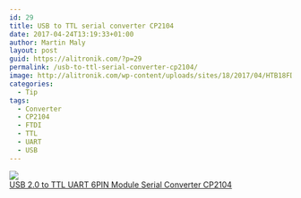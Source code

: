 ```yaml
---
id: 29
title: USB to TTL serial converter CP2104
date: 2017-04-24T13:19:33+01:00
author: Martin Maly
layout: post
guid: https://alitronik.com/?p=29
permalink: /usb-to-ttl-serial-converter-cp2104/
image: http://alitronik.com/wp-content/uploads/sites/18/2017/04/HTB18FDrHXXXXXaeXVXXq6xXFXXXK.jpg
categories:
  - Tip
tags:
  - Converter
  - CP2104
  - FTDI
  - TTL
  - UART
  - USB
---
```

<a href="http://s.click.aliexpress.com/e/JEAYJyz" target="_parent"><img src="//ae01.alicdn.com/kf/HTB1E80dKXXXXXazXpXXq6xXFXXXS/USB-2-0-to-TTL-UART-6PIN-Module-font-b-Serial-b-font-font-b-Converter.jpg_220x220.jpg" /><span style="display: block;">USB 2.0 to TTL UART 6PIN Module Serial Converter CP2104</span></a>